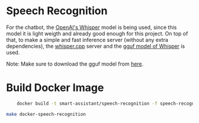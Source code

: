 # Speech Recognition

For the chatbot, the [OpenAI's Whisper](https://github.com/openai/whisper) model is being used, since this model it is light weigth and already good enough for this project. On top of that, to make a simple and fast inference server (without any extra dependencies), the [whisper.cpp](https://github.com/ggerganov/whisper.cpp) server and the [gguf model of Whisper](https://huggingface.co/ggerganov/whisper.cpp/tree/main) is used.

Note: Make sure to download the gguf model from [here](https://huggingface.co/ggerganov/whisper.cpp/tree/main).

# Build Docker Image
```sh
	docker build -t smart-assistant/speech-recognition -f speech-recognition/Dockerfile .
```

```sh
make docker-speech-recognition
```
